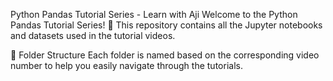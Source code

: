 Python Pandas Tutorial Series - Learn with Aji
Welcome to the Python Pandas Tutorial Series! 🚀 This repository contains all the Jupyter notebooks and datasets used in the tutorial videos.

📂 Folder Structure
Each folder is named based on the corresponding video number to help you easily navigate through the tutorials. 